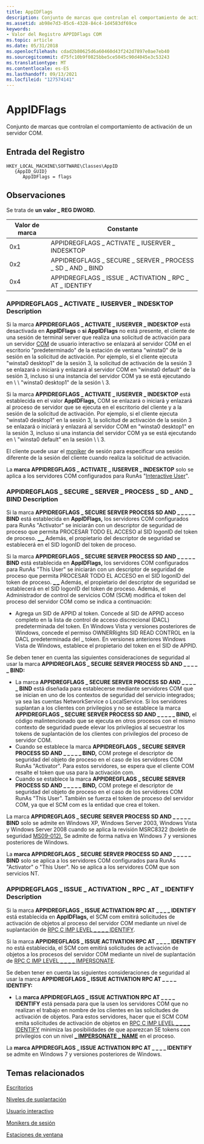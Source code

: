 ```yaml
---
title: AppIDFlags
description: Conjunto de marcas que controlan el comportamiento de activación de un servidor COM.
ms.assetid: ab98e7d3-85c6-4328-84c4-1d4583df69ce
keywords:
- Valor del Registro APPIDFlags COM
ms.topic: article
ms.date: 05/31/2018
ms.openlocfilehash: cdad2b80625d6a60460d43f242d7897e0ae7eb40
ms.sourcegitcommit: d75fc10b9f0825bbe5ce5045c90d4045e3c53243
ms.translationtype: MT
ms.contentlocale: es-ES
ms.lasthandoff: 09/13/2021
ms.locfileid: "127574141"
---
```

# <a name="appidflags"></a>AppIDFlags

Conjunto de marcas que controlan el comportamiento de activación de un servidor COM.

## <a name="registry-entry"></a>Entrada del Registro

```
HKEY_LOCAL_MACHINE\SOFTWARE\Classes\AppID
   {AppID_GUID}
      AppIDFlags = flags
```

## <a name="remarks"></a>Observaciones

Se trata de **un valor \_ REG DWORD.**



| Valor de marca | Constante                                              |
|------------|-------------------------------------------------------|
| 0x1        | APPIDREGFLAGS \_ ACTIVATE \_ IUSERVER \_ INDESKTOP          |
| 0x2        | APPIDREGFLAGS \_ SECURE \_ SERVER \_ PROCESS \_ SD \_ AND \_ BIND |
| 0x4        | APPIDREGFLAGS \_ ISSUE \_ ACTIVATION \_ RPC \_ AT \_ IDENTIFY   |



 

### <a name="appidregflags_activate_iuserver_indesktop-description"></a>APPIDREGFLAGS \_ ACTIVATE \_ IUSERVER \_ INDESKTOP Description

Si la marca **APPIDREGFLAGS \_ ACTIVATE \_ IUSERVER \_ INDESKTOP** está desactivada en **AppIDFlags** o **si AppIDFlags** no está presente, el cliente de una sesión de terminal server que realiza una solicitud de activación para un servidor [COM](interactive-user.md) de usuario interactivo se enlazará al servidor COM en el escritorio "predeterminado" de la estación de ventana "winsta0" [](/windows/desktop/winstation/window-stations) de la sesión en la solicitud de activación. Por ejemplo, si el cliente ejecuta "winsta0 desktop1" de la sesión 3, la solicitud de activación de la sesión 3 se enlazará o iniciará y enlazará al servidor COM en "winsta0 default" de la sesión 3, incluso si una instancia del servidor COM ya se está ejecutando en \\ \\ "winsta0 desktop1" de la sesión \\ 3.

Si la marca **APPIDREGFLAGS \_ ACTIVATE \_ IUSERVER \_ INDESKTOP** está establecida en el valor **AppIDFlags,** COM se enlazará o iniciará y enlazará al proceso de servidor que se ejecuta en el escritorio del cliente y a la sesión de la solicitud de activación. Por ejemplo, si el cliente ejecuta "winsta0 desktop1" en la sesión 3, la solicitud de activación de la sesión 3 se enlazará o iniciará y enlazará al servidor COM en "winsta0 desktop1" en la sesión 3, incluso si una instancia del servidor COM ya se está ejecutando en \\ "winsta0 default" en la sesión \\ \\ 3.

El cliente puede usar el [moniker](/windows/desktop/TermServ/session-monikers) de sesión para especificar una sesión diferente de la sesión del cliente cuando realiza la solicitud de activación.

La **marca APPIDREGFLAGS \_ ACTIVATE \_ IUSERVER \_ INDESKTOP** solo se aplica a los servidores COM configurados para RunAs "[Interactive User](interactive-user.md)".

### <a name="appidregflags_secure_server_process_sd_and_bind-description"></a>APPIDREGFLAGS \_ SECURE \_ SERVER \_ PROCESS \_ SD \_ AND \_ BIND Description

Si la marca **APPIDREGFLAGS \_ SECURE SERVER PROCESS SD AND \_ \_ \_ \_ \_ BIND** está establecida en **AppIDFlags,** los servidores COM configurados para RunAs "Activator" se iniciarán con un descriptor de seguridad de proceso que permita PROCESAR TODO EL ACCESO al SID logonID del token de proceso. [ \_ \_](/windows/desktop/ProcThread/process-security-and-access-rights) Además, el propietario del descriptor de seguridad se establecerá en el SID logonID del token de proceso.

Si la marca **APPIDREGFLAGS \_ SECURE SERVER PROCESS SD AND \_ \_ \_ \_ \_ BIND** está establecida en **AppIDFlags,** los servidores COM configurados para RunAs "This User" se iniciarán con un descriptor de seguridad de proceso que permita PROCESAR TODO EL ACCESO en el SID logonID del token de proceso. [ \_ \_](/windows/desktop/ProcThread/process-security-and-access-rights) Además, el propietario del descriptor de seguridad se establecerá en el SID logonID del token de proceso. Además, el Administrador de control de servicios COM (SCM) modifica el token del proceso del servidor COM como se indica a continuación:

-   Agrega un SID de APPID al token. Concede al SID de APPID acceso completo en la lista de control de acceso discrecional (DACL) predeterminada del token. En Windows Vista y versiones posteriores de Windows, concede el permiso OWNERRights SID READ CONTROL en la DACL predeterminada del \_ token. En versiones anteriores Windows Vista de Windows, establece el propietario del token en el SID de APPID.

Se deben tener en cuenta las siguientes consideraciones de seguridad al usar la marca **APPIDREGFLAGS \_ SECURE SERVER PROCESS SD AND \_ \_ \_ \_ \_ BIND:**

-   La marca **APPIDREGFLAGS \_ SECURE SERVER PROCESS SD AND \_ \_ \_ \_ \_ BIND** está diseñada para establecerse mediante servidores COM que se inician en uno de los contextos de seguridad del servicio integrados; ya sea las cuentas NetworkService o LocalService. Si los servidores suplantan a los clientes con privilegios y no se establece la marca **APPIDREGFLAGS \_ SECURE SERVER PROCESS SD AND \_ \_ \_ \_ \_ BIND,** el código malintencionado que se ejecuta en otros procesos con el mismo contexto de seguridad puede elevar los privilegios al secuestrar los tokens de suplantación de los clientes con privilegios del proceso de servidor COM.
-   Cuando se establece la marca **APPIDREGFLAGS \_ SECURE SERVER PROCESS SD AND \_ \_ \_ \_ \_ BIND,** COM protege el descriptor de seguridad del objeto de proceso en el caso de los servidores COM RunAs "Activator". Para estos servidores, se espera que el cliente COM resalte el token que usa para la activación com.
-   Cuando se establece la marca **APPIDREGFLAGS \_ SECURE SERVER PROCESS SD AND \_ \_ \_ \_ \_ BIND,** COM protege el descriptor de seguridad del objeto de proceso en el caso de los servidores COM RunAs "This User". También se fuerza el token de proceso del servidor COM, ya que el SCM com es la entidad que crea el token.

La marca **APPIDREGFLAGS \_ SECURE SERVER PROCESS SD AND \_ \_ \_ \_ \_ BIND** solo se admite en Windows XP, Windows Server 2003, Windows Vista y Windows Server 2008 cuando se aplica la revisión MSRC8322 (boletín de seguridad [MS09-012).](https://support.microsoft.com/kb/959454) Se admite de forma nativa en Windows 7 y versiones posteriores de Windows.

La **marca APPIDREGFLAGS \_ SECURE SERVER PROCESS SD AND \_ \_ \_ \_ \_ BIND** solo se aplica a los servidores COM configurados para RunAs "Activator" o "This User". No se aplica a los servidores COM que son servicios NT.

### <a name="appidregflags_issue_activation_rpc_at_identify-description"></a>APPIDREGFLAGS \_ ISSUE \_ ACTIVATION \_ RPC \_ AT \_ IDENTIFY Description

Si la marca **APPIDREGFLAGS \_ ISSUE ACTIVATION RPC AT \_ \_ \_ \_ IDENTIFY** está establecida en **AppIDFlags,** el SCM com emitirá solicitudes de activación de objetos al proceso del servidor COM mediante un nivel de suplantación de [RPC C IMP LEVEL \_ \_ \_ \_ IDENTIFY](impersonation-levels.md).

Si la marca **APPIDREGFLAGS \_ ISSUE ACTIVATION RPC AT \_ \_ \_ \_ IDENTIFY** no está establecida, el SCM com emitirá solicitudes de activación de objetos a los procesos del servidor COM mediante un nivel de suplantación de [RPC C IMP LEVEL \_ \_ \_ \_ IMPERSONATE](impersonation-levels.md).

Se deben tener en cuenta las siguientes consideraciones de seguridad al usar la marca **APPIDREGFLAGS \_ ISSUE ACTIVATION RPC AT \_ \_ \_ \_ IDENTIFY:**

-   La **marca APPIDREGFLAGS \_ ISSUE ACTIVATION RPC AT \_ \_ \_ \_ IDENTIFY** está pensada para que la usen los servidores COM que no realizan el trabajo en nombre de los clientes en las solicitudes de activación de objetos. Para estos servidores, hacer que el SCM COM emita solicitudes de activación de objetos en [RPC C IMP LEVEL \_ \_ \_ \_ IDENTIFY](impersonation-levels.md) minimiza las posibilidades de que aparezcan SE tokens con privilegios con un nivel [**\_ IMPERSONATE \_ NAME**](/windows/desktop/SecAuthZ/privilege-constants) en el proceso.

La **marca APPIDREGFLAGS \_ ISSUE ACTIVATION RPC AT \_ \_ \_ \_ IDENTIFY** se admite en Windows 7 y versiones posteriores de Windows.

## <a name="related-topics"></a>Temas relacionados

<dl> <dt>

[Escritorios](/windows/desktop/winstation/desktops)
</dt> <dt>

[Niveles de suplantación](impersonation-levels.md)
</dt> <dt>

[Usuario interactivo](interactive-user.md)
</dt> <dt>

[Monikers de sesión](/windows/desktop/TermServ/session-monikers)
</dt> <dt>

[Estaciones de ventana](/windows/desktop/winstation/window-stations)
</dt> </dl>

 

 